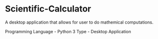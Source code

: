# Scientific-Calculator
A desktop application that allows for user to do mathemical computations.

Programming Language - Python 3
Type - Desktop Application

